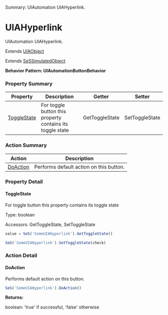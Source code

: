 Summary: UIAutomation UIAHyperlink.

# UIAHyperlink

UIAutomation UIAHyperlink.
 
Extends [UIAObject](UIAObject.md)

Extends [SeSSimulatedObject](SeSSimulatedObject.md)





**Behavior Pattern: UIAutomationButtonBehavior**


<!-- ============================== property summary ========================== -->



### Property Summary
| **Property** | **Description** | **Getter** | **Setter** |
| ------------ | --------------- | ---------- | ---------- |
| [ToggleState](#togglestate) | For toggle button this property contains its toggle state | GetToggleState | SetToggleState |



<!-- ============================== action summary ========================== -->



### Action Summary
|  **Action** | **Description** | 
| ----------- | --------------- |
|  [DoAction](#doaction) | Performs default action on this button. |



<!-- ============================== property detail ========================== -->

### Property Detail

<a name="ToggleState"></a>
#### ToggleState

For toggle button this property contains its toggle state



Type: boolean


Accessors: GetToggleState, SetToggleState

```javascript
value = SeS('SomeUIAHyperlink').GetToggleState()

SeS('SomeUIAHyperlink').SetToggleState(check)
```




<!-- ============================== action detail ========================== -->

### Action Detail

<a name="DoAction"></a>    
#### DoAction

Performs default action on this button.

```javascript
SeS('SomeUIAHyperlink').DoAction()
```




**Returns:**

boolean: 'true' if successful, 'false' otherwise



<a name="see.also.uiahyperlink.doaction"></a>

  

